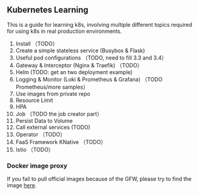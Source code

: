 ## Kubernetes Learning

This is a guide for learning k8s, involving multiple different topics required for using k8s in real production environments.

1. Install （TODO）
2. Create a simple stateless service (Busybox & Flask)
3. Useful pod configurations  （TODO, need to fill 3.3 and 3.4）
4. Gateway & Interceptor (Nginx & Traefik)  （TODO）
5. Helm (TODO: get an two deployment example)
6. Logging & Monitor (Loki & Prometheus & Grafana) （TODO Prometheus/more samples）
7. Use images from private repo
8. Resource Limit
9. HPA
10. Job （TODO the job creator part）
11. Persist Data to Volume
12. Call external services (TODO)
13. Operator  （TODO）
14. FaaS Framework KNative  （TODO）
15. Istio  （TODO）

### Docker image proxy

If you fail to pull official images because of the GFW, please try to find the image [here](https://docker.aityp.com/). 
